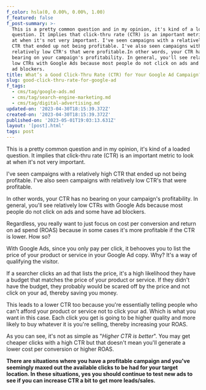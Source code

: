 ```yaml
---
f_color: hsla(0, 0.00%, 0.00%, 1.00)
f_featured: false
f_post-summary: >-
  This is a pretty common question and in my opinion, it's kind of a loaded
  question. It implies that click-thru rate (CTR) is an important metric to look
  at when it's not very important. I've seen campaigns with a relatively high
  CTR that ended up not being profitable. I've also seen campaigns with
  relatively low CTR's that were profitable.In other words, your CTR has no
  bearing on your campaign's profitability. In general, you'll see relatively
  low CTRs with Google Ads because most people do not click on ads and some have
  ad blockers.
title: What’s a Good Click-Thru Rate (CTR) for Your Google Ad Campaign?
slug: good-click-thru-rate-for-google-ad
f_tags:
  - cms/tag/google-ads.md
  - cms/tag/search-engine-marketing.md
  - cms/tag/digital-advertising.md
updated-on: '2023-04-30T18:15:39.372Z'
created-on: '2023-04-30T18:15:39.372Z'
published-on: '2023-05-01T19:03:13.631Z'
layout: '[post].html'
tags: post
---
```


This is a pretty common question and in my opinion, it's kind of a loaded question. It implies that click-thru rate (CTR) is an important metric to look at when it's not very important.  

I've seen campaigns with a relatively high CTR that ended up not being profitable. I've also seen campaigns with relatively low CTR's that were profitable.

In other words, your CTR has no bearing on your campaign's profitability. In general, you'll see relatively low CTRs with Google Ads because most people do not click on ads and some have ad blockers.

Regardless, you really want to just focus on cost per conversion and return on ad spend (ROAS) because in some cases it's more profitable if the CTR is lower. How so?

With Google Ads, since you only pay per click, it behooves you to list the price of your product or service in your Google Ad copy. Why? It's a way of qualifying the visitor.

If a searcher clicks an ad that lists the price, it's a high likelihood they have a budget that matches the price of your product or service. If they didn't have the budget, they probably would be scared off by the price and not click on your ad, thereby saving you money.

This leads to a lower CTR too because you're essentially telling people who can't afford your product or service not to click your ad. Which is what you want in this case. Each click you get is going to be higher quality and more likely to buy whatever it is you're selling, thereby increasing your ROAS.

As you can see, it's not as simple as "_Higher CTR is better_". You may get cheaper clicks with a high CTR but that doesn't mean you'll generate a lower cost per conversion or higher ROAS.

**There are situations where you have a profitable campaign and you've seemingly maxed out the available clicks to be had for your target location. In these situations, yes you should continue to test new ads to see if you can increase CTR a bit to get more leads/sales.**
